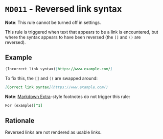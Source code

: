 # `MD011` - Reversed link syntax

**Note**: This rule cannot be turned off in settings.

This rule is triggered when text that appears to be a link is encountered, but where the syntax appears to have been reversed (the `[]` and `()` are reversed).

## Example

```markdown
(Incorrect link syntax)[https://www.example.com/]
```

To fix this, the `[]` and `()` are swapped around:

```markdown
[Correct link syntax](https://www.example.com/)
```

**Note**: [Markdown Extra](https://en.wikipedia.org/wiki/Markdown_Extra)-style footnotes do not trigger this rule:

```markdown
For (example)[^1]
```

## Rationale

Reversed links are not rendered as usable links.
